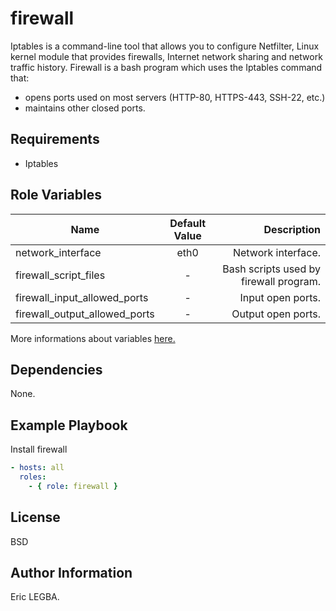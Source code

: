 firewall
=========

Iptables is a command-line tool that allows you to configure Netfilter,
Linux kernel module that provides firewalls, Internet network sharing and network traffic history.
Firewall is a bash program which uses the Iptables command that:
- opens ports used on most servers (HTTP-80, HTTPS-443, SSH-22, etc.)
- maintains other closed ports.

Requirements
------------

- Iptables

Role Variables
--------------

| Name	        | Default Value	| Description|
| ------------- |:-------------:| ----------:|
|network_interface|eth0|Network interface.|
|firewall_script_files|-|Bash scripts used by firewall program.|
|firewall_input_allowed_ports|-|Input open ports.|
|firewall_output_allowed_ports|-|Output open ports.|

More informations about variables [here.](https://github.com/eleongithub/ansible//ansible-postgresql-role/blob/master/defaults/main.yml)

Dependencies
------------

None.

Example Playbook
----------------

Install firewall
```yaml
- hosts: all
  roles:
    - { role: firewall }
```

License
-------

BSD

Author Information
------------------

Eric LEGBA.